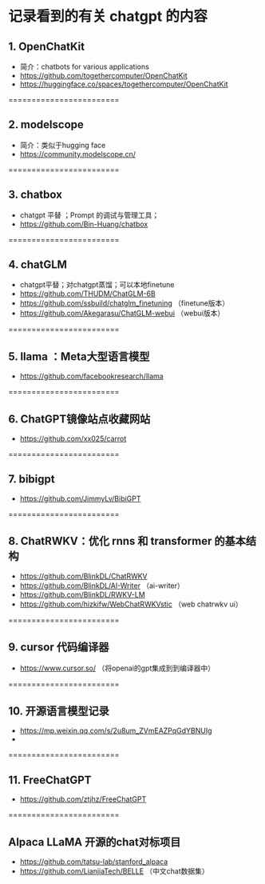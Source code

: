 # 记录看到的有关 chatgpt 的内容 

## 1. OpenChatKit
  - 简介：chatbots for various applications 
  - https://github.com/togethercomputer/OpenChatKit 
  - https://huggingface.co/spaces/togethercomputer/OpenChatKit
 
========================

## 2. modelscope 
  - 简介：类似于hugging face
  - https://community.modelscope.cn/

========================

## 3. chatbox 
  - chatgpt 平替 ；Prompt 的调试与管理工具；
  - https://github.com/Bin-Huang/chatbox 

========================

## 4. chatGLM 
  - chatgpt平替；对chatgpt蒸馏；可以本地finetune 
  - https://github.com/THUDM/ChatGLM-6B
  - https://github.com/ssbuild/chatglm_finetuning （finetune版本）
  - https://github.com/Akegarasu/ChatGLM-webui  （webui版本）
  
========================

## 5. llama ：Meta大型语言模型
  - https://github.com/facebookresearch/llama 
  
========================
  
## 6. ChatGPT镜像站点收藏网站   
  - https://github.com/xx025/carrot

  ========================

## 7. bibigpt 
  - https://github.com/JimmyLv/BibiGPT 

  ========================

## 8. ChatRWKV：优化 rnns 和 transformer 的基本结构 
  - https://github.com/BlinkDL/ChatRWKV
  - https://github.com/BlinkDL/AI-Writer  （ai-writer） 
  - https://github.com/BlinkDL/RWKV-LM  
  - https://github.com/hizkifw/WebChatRWKVstic （web chatrwkv ui）

========================

## 9. cursor 代码编译器 
  - https://www.cursor.so/   （将openai的gpt集成到到编译器中） 
 
========================

## 10. 开源语言模型记录 
  - https://mp.weixin.qq.com/s/2u8um_ZVmEAZPqGdYBNUIg 
  - 

========================


## 11. FreeChatGPT 
  - https://github.com/ztjhz/FreeChatGPT


========================

## Alpaca LLaMA  开源的chat对标项目 
  - https://github.com/tatsu-lab/stanford_alpaca
  - https://github.com/LianjiaTech/BELLE  （中文chat数据集）


